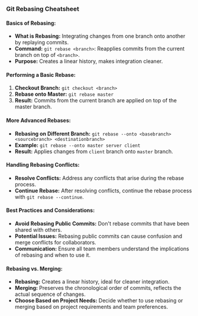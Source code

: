 ### Git Rebasing Cheatsheet

#### Basics of Rebasing:
- **What is Rebasing:** Integrating changes from one branch onto another by replaying commits.
- **Command:** `git rebase <branch>`: Reapplies commits from the current branch on top of `<branch>`.
- **Purpose:** Creates a linear history, makes integration cleaner.

#### Performing a Basic Rebase:
1. **Checkout Branch:** `git checkout <branch>`
2. **Rebase onto Master:** `git rebase master`
3. **Result:** Commits from the current branch are applied on top of the master branch.

#### More Advanced Rebases:
- **Rebasing on Different Branch:** `git rebase --onto <basebranch> <sourcebranch> <destinationbranch>`
- **Example:** `git rebase --onto master server client`
- **Result:** Applies changes from `client` branch onto `master` branch.

#### Handling Rebasing Conflicts:
- **Resolve Conflicts:** Address any conflicts that arise during the rebase process.
- **Continue Rebase:** After resolving conflicts, continue the rebase process with `git rebase --continue`.

#### Best Practices and Considerations:
- **Avoid Rebasing Public Commits:** Don't rebase commits that have been shared with others.
- **Potential Issues:** Rebasing public commits can cause confusion and merge conflicts for collaborators.
- **Communication:** Ensure all team members understand the implications of rebasing and when to use it.

#### Rebasing vs. Merging:
- **Rebasing:** Creates a linear history, ideal for cleaner integration.
- **Merging:** Preserves the chronological order of commits, reflects the actual sequence of changes.
- **Choose Based on Project Needs:** Decide whether to use rebasing or merging based on project requirements and team preferences.